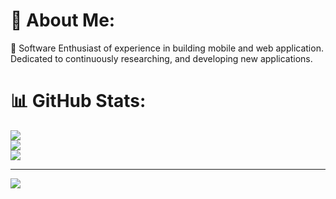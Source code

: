 # 💫 About Me:
🔭 Software Enthusiast of experience in building mobile and web application.<br> Dedicated to continuously researching, and developing new applications.<br>

# 📊 GitHub Stats:
![](https://github-readme-stats.vercel.app/api?username=iftenet&theme=tokyonight&hide_border=true&include_all_commits=true&count_private=true)<br/>
![](https://github-readme-streak-stats.herokuapp.com/?user=iftenet&theme=tokyonight&hide_border=true)<br/>
![](https://github-readme-stats.vercel.app/api/top-langs/?username=iftenet&theme=tokyonight&hide_border=true&include_all_commits=true&count_private=true&layout=compact)

---
[![](https://visitcount.itsvg.in/api?id=iftenet&label=Profile%20Views&pretty=true)](https://visitcount.itsvg.in)

<!--
**iftenet/iftenet** is a ✨ _special_ ✨ repository because its `README.md` (this file) appears on your GitHub profile.

Here are some ideas to get you started:

- 🔭 I’m currently working on ...
- 🌱 I’m currently learning ...
- 👯 I’m looking to collaborate on ...
- 🤔 I’m looking for help with ...
- 💬 Ask me about ...
- 📫 How to reach me: ...
- 😄 Pronouns: ...
- ⚡ Fun fact: ...
-->
